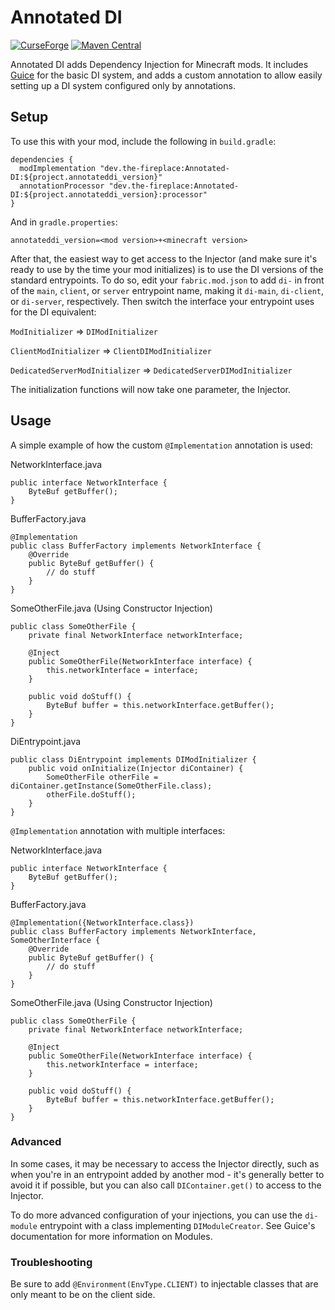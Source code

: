# Annotated DI
[![CurseForge](http://cf.way2muchnoise.eu/short_501373_downloads.svg)](https://minecraft.curseforge.com/projects/annotated-di) [![Maven Central](https://maven-badges.herokuapp.com/maven-central/dev.the-fireplace/Annotated-DI/badge.png)](https://maven-badges.herokuapp.com/maven-central/dev.the-fireplace/Annotated-DI)

Annotated DI adds Dependency Injection for Minecraft mods. It includes [Guice](https://github.com/google/guice) for the basic DI system, and adds a custom annotation to allow easily setting up a DI system configured only by annotations.

## Setup
To use this with your mod, include the following in `build.gradle`:
```
dependencies {
  modImplementation "dev.the-fireplace:Annotated-DI:${project.annotateddi_version}"
  annotationProcessor "dev.the-fireplace:Annotated-DI:${project.annotateddi_version}:processor"
}
```
And in `gradle.properties`:
```
annotateddi_version=<mod version>+<minecraft version>
```

After that, the easiest way to get access to the Injector (and make sure it's ready to use by the time your mod initializes) is to use the DI versions of the standard entrypoints. To do so, edit your `fabric.mod.json` to add `di-` in front of the `main`, `client`, or `server` entrypoint name, making it `di-main`, `di-client`, or `di-server`, respectively. Then switch the interface your entrypoint uses for the DI equivalent:

`ModInitializer` => `DIModInitializer`

`ClientModInitializer` => `ClientDIModInitializer`

`DedicatedServerModInitializer` => `DedicatedServerDIModInitializer`

The initialization functions will now take one parameter, the Injector.

## Usage
A simple example of how the custom `@Implementation` annotation is used:

NetworkInterface.java
```
public interface NetworkInterface {
    ByteBuf getBuffer();
}
```
BufferFactory.java
```
@Implementation
public class BufferFactory implements NetworkInterface {
    @Override
    public ByteBuf getBuffer() {
        // do stuff
    }
}
```
SomeOtherFile.java (Using Constructor Injection)
```
public class SomeOtherFile {
    private final NetworkInterface networkInterface;
    
    @Inject
    public SomeOtherFile(NetworkInterface interface) {
        this.networkInterface = interface;
    }
    
    public void doStuff() {
        ByteBuf buffer = this.networkInterface.getBuffer();
    }
}
```
DiEntrypoint.java
```
public class DiEntrypoint implements DIModInitializer {
    public void onInitialize(Injector diContainer) {
        SomeOtherFile otherFile = diContainer.getInstance(SomeOtherFile.class);
        otherFile.doStuff();
    }
}
```

`@Implementation` annotation with multiple interfaces:

NetworkInterface.java
```
public interface NetworkInterface {
    ByteBuf getBuffer();
}
```
BufferFactory.java
```
@Implementation({NetworkInterface.class})
public class BufferFactory implements NetworkInterface, SomeOtherInterface {
    @Override
    public ByteBuf getBuffer() {
        // do stuff
    }
}
```
SomeOtherFile.java (Using Constructor Injection)
```
public class SomeOtherFile {
    private final NetworkInterface networkInterface;
    
    @Inject
    public SomeOtherFile(NetworkInterface interface) {
        this.networkInterface = interface;
    }
    
    public void doStuff() {
        ByteBuf buffer = this.networkInterface.getBuffer();
    }
}
```

### Advanced
In some cases, it may be necessary to access the Injector directly, such as when you're in an entrypoint added by another mod - it's generally better to avoid it if possible, but you can also call `DIContainer.get()` to access to the Injector.

To do more advanced configuration of your injections, you can use the `di-module` entrypoint with a class implementing `DIModuleCreator`. See Guice's documentation for more information on Modules.

### Troubleshooting
Be sure to add `@Environment(EnvType.CLIENT)` to injectable classes that are only meant to be on the client side.